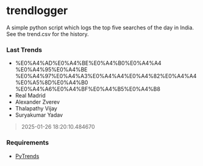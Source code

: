 # trendlogger
A simple python script which logs the top five searches of the day in India.<br>See the trend.csv for the history.<br>

<!-- Last Trends -->
### Last Trends
* %E0%A4%AD%E0%A4%BE%E0%A4%B0%E0%A4%A4 %E0%A4%95%E0%A4%BE %E0%A4%97%E0%A4%A3%E0%A4%A4%E0%A4%82%E0%A4%A4%E0%A5%8D%E0%A4%B0 %E0%A4%A6%E0%A4%BF%E0%A4%B5%E0%A4%B8
* Real Madrid
* Alexander Zverev
* Thalapathy Vijay
* Suryakumar Yadav
> 2025-01-26 18:20:10.484670

<!-- Requirements -->
### Requirements
* [PyTrends](https://github.com/dreyco676/pytrends)
